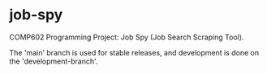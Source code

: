 # job-spy
COMP602 Programming Project: Job Spy (Job Search Scraping Tool).

The 'main' branch is used for stable releases, and development is done on the 'development-branch'.
